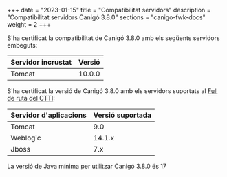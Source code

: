+++
date        = "2023-01-15"
title       = "Compatibilitat servidors"
description = "Compatibilitat servidors Canigó 3.8.0"
sections    = "canigo-fwk-docs"
weight		= 2
+++

S'ha certificat la compatibilitat de Canigó 3.8.0 amb els següents servidors embeguts:

|      Servidor incrustat             |                   Versió                    |
|---------------------------------     |---------------------------------     |
|  Tomcat                               |         10.0.0                        |


S'ha certificat la versió de Canigó 3.8.0 amb els servidors suportats al [Full de ruta del CTTI](https://qualitat.solucions.gencat.cat/estandards/estandard-full-ruta-programari/):

|     	Servidor d'aplicacions				|      				Versió suportada     	|
|--------------------------------- 	|--------------------------------- 	|
|  Tomcat					          	  	 	|         9.0   	             			|
|  Weblogic				          	  	 	|         14.1.x               			|
|  Jboss                               |         7.x                        |

La versió de Java mínima per utilitzar Canigó 3.8.0 és 17
